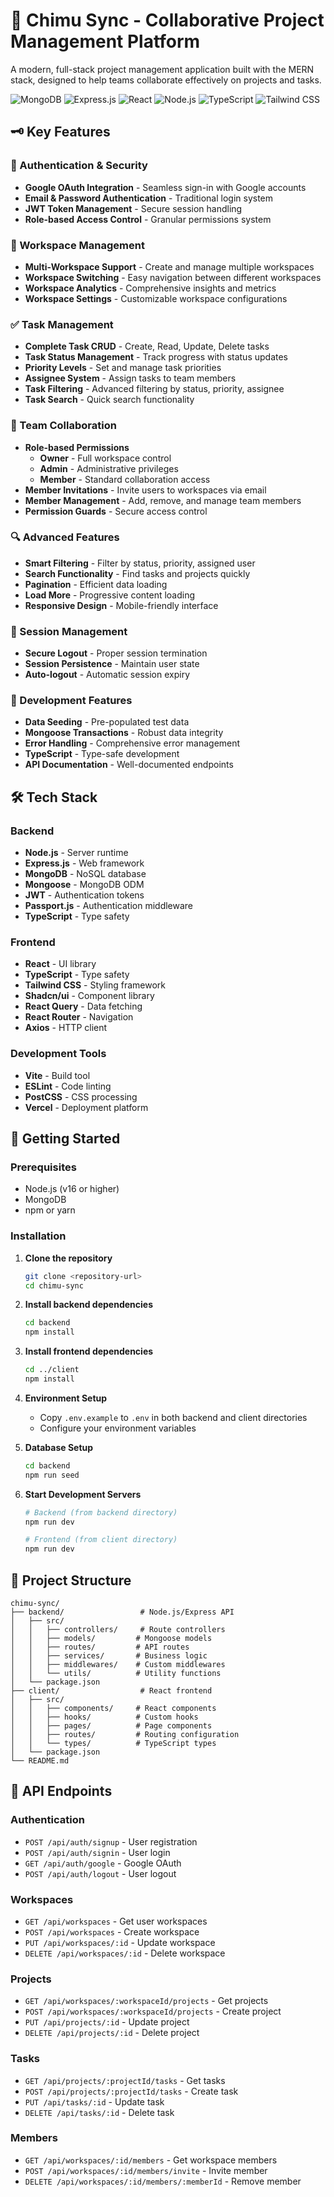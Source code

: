 # 🚀 Chimu Sync - Collaborative Project Management Platform

A modern, full-stack project management application built with the MERN stack, designed to help teams collaborate effectively on projects and tasks.

![MongoDB](https://img.shields.io/badge/MongoDB-4EA94B?style=for-the-badge&logo=mongodb&logoColor=white)
![Express.js](https://img.shields.io/badge/Express.js-000000?style=for-the-badge&logo=express&logoColor=white)
![React](https://img.shields.io/badge/React-20232A?style=for-the-badge&logo=react&logoColor=61DAFB)
![Node.js](https://img.shields.io/badge/Node.js-43853D?style=for-the-badge&logo=node.js&logoColor=white)
![TypeScript](https://img.shields.io/badge/TypeScript-007ACC?style=for-the-badge&logo=typescript&logoColor=white)
![Tailwind CSS](https://img.shields.io/badge/Tailwind_CSS-38B2AC?style=for-the-badge&logo=tailwind-css&logoColor=white)

## 🗝️ Key Features

### 🔐 Authentication & Security

- **Google OAuth Integration** - Seamless sign-in with Google accounts
- **Email & Password Authentication** - Traditional login system
- **JWT Token Management** - Secure session handling
- **Role-based Access Control** - Granular permissions system

### 🏢 Workspace Management

- **Multi-Workspace Support** - Create and manage multiple workspaces
- **Workspace Switching** - Easy navigation between different workspaces
- **Workspace Analytics** - Comprehensive insights and metrics
- **Workspace Settings** - Customizable workspace configurations

### ✅ Task Management

- **Complete Task CRUD** - Create, Read, Update, Delete tasks
- **Task Status Management** - Track progress with status updates
- **Priority Levels** - Set and manage task priorities
- **Assignee System** - Assign tasks to team members
- **Task Filtering** - Advanced filtering by status, priority, assignee
- **Task Search** - Quick search functionality

### 👥 Team Collaboration

- **Role-based Permissions**
  - **Owner** - Full workspace control
  - **Admin** - Administrative privileges
  - **Member** - Standard collaboration access
- **Member Invitations** - Invite users to workspaces via email
- **Member Management** - Add, remove, and manage team members
- **Permission Guards** - Secure access control

### 🔍 Advanced Features

- **Smart Filtering** - Filter by status, priority, assigned user
- **Search Functionality** - Find tasks and projects quickly
- **Pagination** - Efficient data loading
- **Load More** - Progressive content loading
- **Responsive Design** - Mobile-friendly interface

### 🚪 Session Management

- **Secure Logout** - Proper session termination
- **Session Persistence** - Maintain user state
- **Auto-logout** - Automatic session expiry

### 🌱 Development Features

- **Data Seeding** - Pre-populated test data
- **Mongoose Transactions** - Robust data integrity
- **Error Handling** - Comprehensive error management
- **TypeScript** - Type-safe development
- **API Documentation** - Well-documented endpoints

## 🛠️ Tech Stack

### Backend

- **Node.js** - Server runtime
- **Express.js** - Web framework
- **MongoDB** - NoSQL database
- **Mongoose** - MongoDB ODM
- **JWT** - Authentication tokens
- **Passport.js** - Authentication middleware
- **TypeScript** - Type safety

### Frontend

- **React** - UI library
- **TypeScript** - Type safety
- **Tailwind CSS** - Styling framework
- **Shadcn/ui** - Component library
- **React Query** - Data fetching
- **React Router** - Navigation
- **Axios** - HTTP client

### Development Tools

- **Vite** - Build tool
- **ESLint** - Code linting
- **PostCSS** - CSS processing
- **Vercel** - Deployment platform

## 🚀 Getting Started

### Prerequisites

- Node.js (v16 or higher)
- MongoDB
- npm or yarn

### Installation

1. **Clone the repository**

   ```bash
   git clone <repository-url>
   cd chimu-sync
   ```

2. **Install backend dependencies**

   ```bash
   cd backend
   npm install
   ```

3. **Install frontend dependencies**

   ```bash
   cd ../client
   npm install
   ```

4. **Environment Setup**

   - Copy `.env.example` to `.env` in both backend and client directories
   - Configure your environment variables

5. **Database Setup**

   ```bash
   cd backend
   npm run seed
   ```

6. **Start Development Servers**

   ```bash
   # Backend (from backend directory)
   npm run dev

   # Frontend (from client directory)
   npm run dev
   ```

## 📁 Project Structure

```
chimu-sync/
├── backend/                 # Node.js/Express API
│   ├── src/
│   │   ├── controllers/     # Route controllers
│   │   ├── models/         # Mongoose models
│   │   ├── routes/         # API routes
│   │   ├── services/       # Business logic
│   │   ├── middlewares/    # Custom middlewares
│   │   └── utils/          # Utility functions
│   └── package.json
├── client/                  # React frontend
│   ├── src/
│   │   ├── components/     # React components
│   │   ├── hooks/          # Custom hooks
│   │   ├── pages/          # Page components
│   │   ├── routes/         # Routing configuration
│   │   └── types/          # TypeScript types
│   └── package.json
└── README.md
```

## 🔧 API Endpoints

### Authentication

- `POST /api/auth/signup` - User registration
- `POST /api/auth/signin` - User login
- `GET /api/auth/google` - Google OAuth
- `POST /api/auth/logout` - User logout

### Workspaces

- `GET /api/workspaces` - Get user workspaces
- `POST /api/workspaces` - Create workspace
- `PUT /api/workspaces/:id` - Update workspace
- `DELETE /api/workspaces/:id` - Delete workspace

### Projects

- `GET /api/workspaces/:workspaceId/projects` - Get projects
- `POST /api/workspaces/:workspaceId/projects` - Create project
- `PUT /api/projects/:id` - Update project
- `DELETE /api/projects/:id` - Delete project

### Tasks

- `GET /api/projects/:projectId/tasks` - Get tasks
- `POST /api/projects/:projectId/tasks` - Create task
- `PUT /api/tasks/:id` - Update task
- `DELETE /api/tasks/:id` - Delete task

### Members

- `GET /api/workspaces/:id/members` - Get workspace members
- `POST /api/workspaces/:id/members/invite` - Invite member
- `DELETE /api/workspaces/:id/members/:memberId` - Remove member
